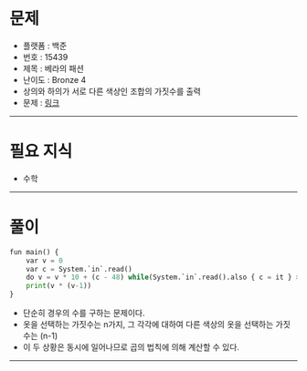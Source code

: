 # 문제
- 플랫폼 : 백준
- 번호 : 15439
- 제목 : 베라의 패션
- 난이도 : Bronze 4
- 상의와 하의가 서로 다른 색상인 조합의 가짓수를 출력
- 문제 : <a href="https://www.acmicpc.net/problem/15439" target="_blank">링크</a>

---

# 필요 지식
- 수학

---

# 풀이
```python
fun main() {
    var v = 0
    var c = System.`in`.read()
    do v = v * 10 + (c - 48) while(System.`in`.read().also { c = it } > 47)
    print(v * (v-1))
}
```
- 단순히 경우의 수를 구하는 문제이다.
- 옷을 선택하는 가짓수는 n가지, 그 각각에 대하여 다른 색상의 옷을 선택하는 가짓수는 (n-1)
- 이 두 상황은 동시에 일어나므로 곱의 법칙에 의해 계산할 수 있다.

---
